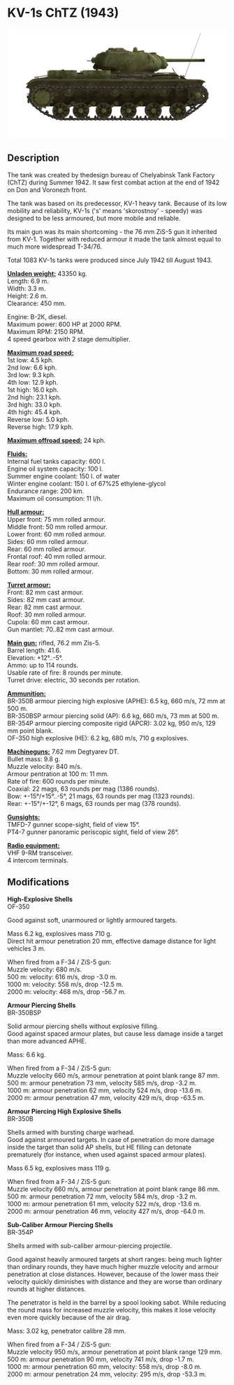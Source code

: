 # KV-1s ChTZ (1943)

![kv1s](../images/vehicles/kv1s.png)

## Description

The tank was created by thedesign bureau of Chelyabinsk Tank Factory (ChTZ) during Summer 1942. It saw first combat action at the end of 1942 on Don and Voronezh front.  
  
The tank was based on its predecessor, KV-1 heavy tank. Because of its low mobility and reliability, KV-1s (\'s\' means \'skorostnoy\' - speedy) was designed to be less armoured, but more mobile and reliable.  
  
Its main gun was its main shortcoming - the 76 mm ZiS-5 gun it inherited from KV-1. Together with reduced armour it made the tank almost equal to much more widespread T-34/76.  
  
Total 1083 KV-1s tanks were produced since July 1942 till August 1943.  
  
<b><u>Unladen weight:</u></b> 43350 kg.  
Length: 6.9 m.  
Width: 3.3 m.  
Height: 2.6 m.  
Clearance: 450 mm.  
  
Engine: В-2К, diesel.  
Maximum power: 600 HP at 2000 RPM.  
Maximum RPM: 2150 RPM.  
4 speed gearbox with 2 stage demultiplier.  
  
<b><u>Maximum road speed:</u></b>  
1st low: 4.5 kph.  
2nd low: 6.6 kph.  
3rd low: 9.3 kph.  
4th low: 12.9 kph.  
1st high: 16.0 kph.  
2nd high: 23.1 kph.  
3rd high: 33.0 kph.  
4th high: 45.4 kph.  
Reverse low: 5.0 kph.  
Reverse high: 17.9 kph.  
  
<b><u>Maximum offroad speed:</u></b> 24 kph.  
  
<b><u>Fluids:</u></b>  
Internal fuel tanks capacity: 600 l.  
Engine oil system capacity: 100 l.  
Summer engine coolant: 150 l. of water  
Winter engine coolant: 150 l. of 67%25 ethylene-glycol  
Endurance range: 200 km.  
Maximum oil consumption: 11 l/h.  
  
<b><u>Hull armour:</u></b>  
Upper front: 75 mm rolled armour.  
Middle front: 50 mm rolled armour.  
Lower front: 60 mm rolled armour.  
Sides: 60 mm rolled armour.  
Rear: 60 mm rolled armour.  
Frontal roof: 40 mm rolled armour.  
Rear roof: 30 mm rolled armour.  
Bottom: 30 mm rolled armour.  
  
<b><u>Turret armour:</u></b>  
Front: 82 mm cast armour.  
Sides: 82 mm cast armour.  
Rear: 82 mm cast armour.  
Roof: 30 mm rolled armour.  
Cupola: 60 mm cast armour.  
Gun mantlet: 70..82 mm cast armour.  
  
<b><u>Main gun:</u></b> rifled, 76.2 mm Zis-5.  
Barrel length: 41.6.  
Elevation: +12°..-5°.  
Ammo: up to 114 rounds.  
Usable rate of fire: 8 rounds per minute.  
Turret drive: electric, 30 seconds per rotation.  
  
<b><u>Ammunition:</u></b>  
BR-350B armour piercing high explosive (APHE): 6.5 kg, 660 m/s, 72 mm at 500 m.  
BR-350BSP armour piercing solid (AP): 6.6 kg, 660 m/s, 73 mm at 500 m.  
BR-354P armour piercing composite rigid (APCR): 3.02 kg, 950 m/s, 129 mm point blank.  
OF-350 high explosive (HE): 6.2 kg, 680 m/s, 710 g explosives.  
  
<b><u>Machineguns:</u></b> 7.62 mm Degtyarev DT.  
Bullet mass: 9.8 g.  
Muzzle velocity: 840 m/s.  
Armour pentration at 100 m: 11 mm.  
Rate of fire: 600 rounds per minute.  
Coaxial: 22 mags, 63 rounds per mag (1386 rounds).  
Bow: +-15°/+15°..-5°, 21 mags, 63 rounds per mag (1323 rounds).  
Rear: +-15°/+-12°, 6 mags, 63 rounds per mag (378 rounds).  
  
<b><u>Gunsights:</u></b>  
TMFD-7 gunner scope-sight, field of view 15°.  
PT4-7 gunner panoramic periscopic sight, field of view 26°.  
  
<b><u>Radio equipment:</u></b>  
VHF 9-RM transceiver.  
4 intercom terminals.

## Modifications

**High-Explosive Shells**  
OF-350  
  
Good against soft, unarmoured or lightly armoured targets.  
  
Mass 6.2 kg, explosives mass 710 g.  
Direct hit armour penetration 20 mm, effective damage distance for light vehicles 3 m.  
  
When fired from a F-34 / ZiS-5 gun:  
Muzzle velocity: 680 m/s.  
500 m: velocity: 616 m/s, drop -3.0 m.  
1000 m: velocity: 558 m/s, drop -12.5 m.  
2000 m: velocity: 468 m/s, drop -56.7 m.

**Armour Piercing Shells**  
BR-350BSP  
  
Solid armour piercing shells without explosive filling.  
Good against spaced armour plates, but cause less damage inside a target than more advanced APHE.  
  
Mass: 6.6 kg.  
  
When fired from a F-34 / ZiS-5 gun:  
Muzzle velocity 660 m/s, armour penetration at point blank range 87 mm.  
500 m: armour penetration 73 mm, velocity 585 m/s, drop -3.2 m.  
1000 m: armour penetration 62 mm, velocity 524 m/s, drop -13.6 m.  
2000 m: armour penetration 47 mm, velocity 429 m/s, drop -63.5 m.

**Armour Piercing High Explosive Shells**  
BR-350B  
  
Shells armed with bursting charge warhead.  
Good against armoured targets. In case of penetration do more damage inside the target than solid AP shells, but HE filling can detonate prematurely (for instance, when used against spaced armour plates).  
  
Mass 6.5 kg, explosives mass 119 g.  
  
When fired from a F-34 / ZiS-5 gun:  
Muzzle velocity 660 m/s, armour penetration at point blank range 86 mm.  
500 m: armour penetration 72 mm, velocity 584 m/s, drop -3.2 m.  
1000 m: armour penetration 61 mm, velocity 522 m/s, drop -13.6 m.  
2000 m: armour penetration 46 mm, velocity 427 m/s, drop -64.0 m.

**Sub-Caliber Armour Piercing Shells**  
BR-354P  
  
Shells armed with sub-caliber armour-piercing projectile.  
  
Good against heavily armoured targets at short ranges: being much lighter than ordinary rounds, they have much higher muzzle velocity and armour penetration at close distances. However, because of the lower mass their velocity quickly diminishes with distance and they are worse than ordinary rounds at higher distances.  
  
The penetrator is held in the barrel by a spool looking sabot. While reducing the round mass for increased muzzle velocity, this makes it lose velocity even more quickly because of the air drag.  
  
Mass: 3.02 kg, penetrator calibre 28 mm.  
  
When fired from a F-34 / ZiS-5 gun:  
Muzzle velocity 950 m/s, armour penetration at point blank range 129 mm.  
500 m: armour penetration 90 mm, velocity 741 m/s, drop -1.7 m.  
1000 m: armour penetration 60 mm, velocity: 558 m/s, drop -8.0 m.  
2000 m: armour penetration 24 mm, velocity: 295 m/s, drop -53.3 m.
